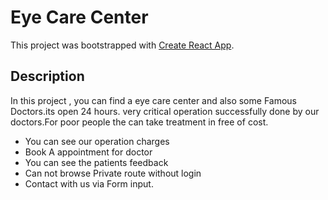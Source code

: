 # Eye Care Center

This project was bootstrapped with [Create React App](https://github.com/facebook/create-react-app).

## Description
In this project , you can find a eye care center and also some Famous Doctors.its open 24 hours. very critical operation successfully done by our doctors.For poor people the can take treatment in free of cost.

* You can see our operation charges
* Book A appointment for doctor
* You can see the patients feedback
* Can not browse Private route without login
* Contact with us via Form input.

